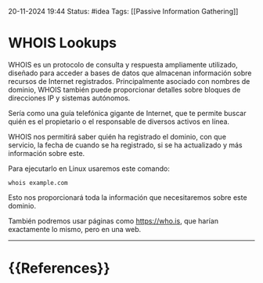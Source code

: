  20-11-2024 19:44
Status: #idea
Tags: [[Passive Information Gathering]]

# WHOIS Lookups

WHOIS es un protocolo de consulta y respuesta ampliamente utilizado, diseñado para acceder a bases de datos que almacenan información sobre recursos de Internet registrados. Principalmente asociado con nombres de dominio, WHOIS también puede proporcionar detalles sobre bloques de direcciones IP y sistemas autónomos.

Sería como una guía telefónica gigante de Internet, que te permite buscar quién es el propietario o el responsable de diversos activos en línea.

WHOIS nos permitirá saber quién ha registrado el dominio, con que servicio, la fecha de cuando se ha registrado, si se ha actualizado y más información sobre este.

Para ejecutarlo en Linux usaremos este comando:

```shell
whois example.com
```

Esto nos proporcionará toda la información que necesitaremos sobre este dominio.

También podremos usar páginas como https://who.is, que harían exactamente lo mismo, pero en una web.

---
# {{References}}